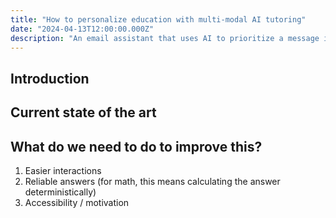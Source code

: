 ```yaml
---
title: "How to personalize education with multi-modal AI tutoring"
date: "2024-04-13T12:00:00.000Z"
description: "An email assistant that uses AI to prioritize a message inbox, using the Gmail API and prompt chaining with ChatGPT."
---
```


## Introduction

## Current state of the art

## What do we need to do to improve this?

1. Easier interactions
2. Reliable answers (for math, this means calculating the answer deterministically)
3. Accessibility / motivation



